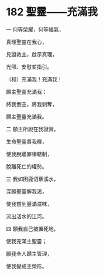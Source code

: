 # 182 聖靈——充滿我

一 何等榮耀，何等福氣，

真理聖靈在我心，

見證救主，啟示真理，

光照、安慰並指引。

（和）充滿我！充滿我！

願主聖靈充滿我；

將我倒空，將我剝奪，

願主聖靈充滿我。

二 願主所說在我證實，

生命聖靈將我釋，

使我脫離罪律轄制，

脫離死亡的權勢。

三 我如困鹿切慕溪水，

深願聖靈解我渴，

使我嘗到豐滿滋味，

流出活水的江河。

四 願我自己被置死地，

使我充滿主聖靈；

願我全人歸主管理，

使我變成主榮形。


